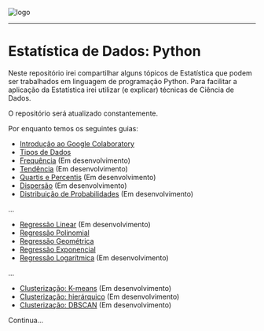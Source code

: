 ![logo](https://i.ibb.co/YthtbLh/Giifff-mid.gif)
***
# Estatística de Dados: Python
Neste repositório irei compartilhar alguns tópicos de Estatística que podem ser trabalhados em linguagem de programação Python. Para facilitar a aplicação da Estatística irei utilizar (e explicar) técnicas de Ciência de Dados.

O repositório será atualizado constantemente. 

Por enquanto temos os seguintes guias:

* [Introdução ao Google Colaboratory](https://github.com/Wreef/EstatisticaDeDados/tree/main/Introdu%C3%A7%C3%A3o%20ao%20Google%20Colaboratory)
* [Tipos de Dados](https://github.com/Wreef/EstatisticaDeDados/tree/main/Tipos%20de%20Dados)
* [Frequência](https://github.com/Wreef/EstatisticaDeDados/tree/main/Frequ%C3%AAncia) (Em desenvolvimento)
* [Tendência](https://github.com/Wreef/EstatisticaDeDados/tree/main/Tend%C3%AAncia) (Em desenvolvimento)
* [Quartis e Percentis](https://github.com/Wreef/EstatisticaDeDados/tree/main/Quartis%20e%20Percentis) (Em desenvolvimento)
* [Dispersão](https://github.com/Wreef/EstatisticaDeDados/tree/main/Dispers%C3%A3o) (Em desenvolvimento)
* [Distribuição de Probabilidades](https://github.com/Wreef/EstatisticaDeDados/tree/main/Distribui%C3%A7%C3%A3o%20de%20Probabilidades) (Em desenvolvimento)

...

* [Regressão Linear](https://github.com/Wreef/EstatisticaDeDados/tree/main/Regress%C3%A3o%20Linear) (Em desenvolvimento)
* [Regressão Polinomial](https://github.com/Wreef/EstatisticaDeDados/tree/main/Regress%C3%A3o%20Polinomial)
* [Regressão Geométrica](https://github.com/Wreef/EstatisticaDeDados/tree/main/Regress%C3%A3o%20Geom%C3%A9trica)
* [Regressão Exponencial](https://github.com/Wreef/EstatisticaDeDados/tree/main/Regress%C3%A3o%20Exponencial)
* [Regressão Logarítmica](https://github.com/Wreef/EstatisticaDeDados/tree/main/Regress%C3%A3o%20Logar%C3%ADtmica) (Em desenvolvimento)

...

* [Clusterização: K-means](https://github.com/Wreef/EstatisticaDeDados/tree/main/Clusteriza%C3%A7%C3%A3o:%20K-means) (Em desenvolvimento)
* [Clusterização: hierárquico](https://github.com/Wreef/EstatisticaDeDados/tree/main/Clusteriza%C3%A7%C3%A3o:%20hier%C3%A1rquico) (Em desenvolvimento)
* [Clusterização: DBSCAN](https://github.com/Wreef/EstatisticaDeDados/tree/main/Clusteriza%C3%A7%C3%A3o:%20DBSCAN) (Em desenvolvimento)

Continua...

